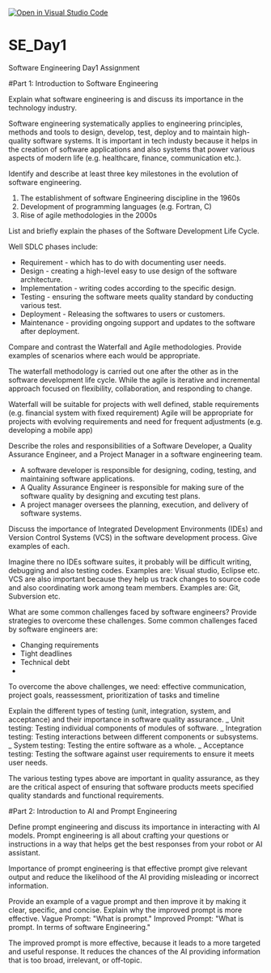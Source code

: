 [![Open in Visual Studio Code](https://classroom.github.com/assets/open-in-vscode-2e0aaae1b6195c2367325f4f02e2d04e9abb55f0b24a779b69b11b9e10269abc.svg)](https://classroom.github.com/online_ide?assignment_repo_id=15569881&assignment_repo_type=AssignmentRepo)
# SE_Day1
Software Engineering Day1 Assignment

#Part 1: Introduction to Software Engineering

Explain what software engineering is and discuss its importance in the technology industry.

Software engineering systematically applies to engineering principles, methods and tools to design, develop, test, deploy and to maintain high-quality software systems.
It is important in tech industy because it helps in the creation of software applications and also systems that power various aspects of modern life (e.g. healthcare, finance, communication etc.).

Identify and describe at least three key milestones in the evolution of software engineering.

1. The establishment of software Engineering discipline in the 1960s
2. Development of programming languages (e.g. Fortran, C)
3. Rise of agile methodologies in the 2000s


List and briefly explain the phases of the Software Development Life Cycle.

Well SDLC phases include:
* Requirement - which has to do with documenting user needs.
* Design - creating a high-level easy to use design of the software architecture.
* Implementation - writing codes according to the specific design.
* Testing - ensuring the software meets quality standard by conducting various test.
* Deployment - Releasing the softwares to users or customers.
* Maintenance - providing ongoing support and updates to the software after deployment.


Compare and contrast the Waterfall and Agile methodologies. Provide examples of scenarios where each would be appropriate.

The waterfall methodology is carried out one after the other as in the software development life cycle. While the agile is iterative and incremental approach focused on flexibility, collaboration, and responding to change.

Waterfall will be suitable for projects with well defined, stable requirements (e.g. financial system with fixed requirement)
Agile will be appropriate for projects with evolving requirements and need for frequent adjustments (e.g. developing a mobile app) 

Describe the roles and responsibilities of a Software Developer, a Quality Assurance Engineer, and a Project Manager in a software engineering team.

- A software developer is responsible for designing, coding, testing, and maintaining software applications.
- A Quality Assurance Engineer is responsible for making sure of the software quality by designing and excuting test plans.
- A project manager oversees the planning, execution, and delivery of software systems.

Discuss the importance of Integrated Development Environments (IDEs) and Version Control Systems (VCS) in the software development process. Give examples of each.

Imagine there no IDEs software suites, it probably will be difficult writing, debugging and also testing codes.
Examples are: Visual studio, Eclipse etc.
VCS are also important because they help us track changes to source code and also coordinating work among team members.
Examples are: Git, Subversion etc.

What are some common challenges faced by software engineers? Provide strategies to overcome these challenges.
Some common challenges faced by software engineers are:
* Changing requirements
* Tight deadlines
* Technical debt
* 
To overcome the above challenges, we need:
effective communication, project goals, reassessment, prioritization of tasks and timeline

Explain the different types of testing (unit, integration, system, and acceptance) and their importance in software quality assurance.
_ Unit testing: Testing individual components of modules of software.
_ Integration testing: Testing interactions between different components or subsystems.
_ System testing: Testing the entire software as a whole.
_ Acceptance testing: Testing the software against user requirements to ensure it meets user needs.

The various testing types above are important in quality assurance, as they are the critical aspect of ensuring that software products meets specified quality standards and functional requirements.

#Part 2: Introduction to AI and Prompt Engineering


Define prompt engineering and discuss its importance in interacting with AI models.
Prompt engineering is all about crafting your questions or instructions in a way that helps get the best responses from your robot or AI assistant.

Importance of prompt engineering is that effective prompt give relevant output and reduce the likelihood of the AI providing misleading or incorrect information.


Provide an example of a vague prompt and then improve it by making it clear, specific, and concise. Explain why the improved prompt is more effective.
Vague Prompt: "What is prompt."
Improved Prompt: "What is prompt. In terms of software Engineering."

The improved prompt is more effective, because it leads to a more targeted and useful response. It reduces the chances of the AI providing information that is too broad, irrelevant, or off-topic. 

